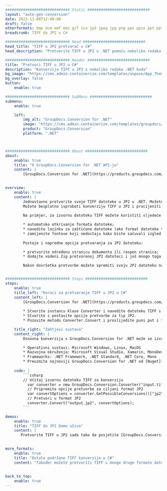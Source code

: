 ```yaml
---
############################# Static ############################
layout: "auto-gen-conversion"
date: 2022-11-08T12:40:08
draft: false
otherformats: bmp dcm emf emz gif ico jp2 jpeg jpg png pps ppsx ppt pptx psb psd svg svgz tga tif tiff webp wmf wmz
breadcrumb: TIFF do JP2 u C#

############################# Head ############################
head_title: "TIFF u JP2 pretvarač u C#"
head_description: "Pretvorite TIFF u JP2 u .NET pomoću nekoliko redaka koda. Koristite GroupDocs Document Conversion API za pretvaranje preko 160 formata datoteka."

############################# Header ############################
title: "Pretvori TIFF u JP2 u C#"
description: "Konverzija TIFF u JP2 s nekoliko redaka .NET koda"
bg_image: "https://cms.admin.containerize.com/templates/aspose/App_Themes/V3/images/bg/header1.png"
bg_overlay: false
button:
    enable: true

############################# SubMenu ############################
submenu:
    enable: true

    left:
        img_alt: "GroupDocs.Conversion for .NET"
        image: "https://cms.admin.containerize.com/templates/groupdocs/images/product-logos/90x90-noborder/groupdocs-conversion-net.png"
        product: "GroupDocs.Conversion"
        platform: ".NET"



############################# About ############################
about:
    enable: true
    title: "O GroupDocs.Conversion for .NET API-ju"
    content: |
        [GroupDocs.Conversion for .NET](https://products.groupdocs.com/conversion/net/) može se koristiti za pretvaranje Microsoft Worda, Excela, PowerPointa, PDF-a, Visio i drugih formata. GroupDocs.Conversion je samostalni API koji je prikladan za pozadinske i interne sustave gdje su potrebne visoke performanse. Ne ovisi o softveru poput Microsofta ili Open Officea.
    

overview:
    enable: true
    content: |
        Jednostavno pretvorite svoje TIFF datoteke u JP2 u .NET. Možete koristiti samo nekoliko C# linija koda na bilo kojoj platformi po vašem izboru kao što su - Windows, Linux, macOS.
        Možete besplatno isprobati konverziju TIFF u JP2 i procijeniti kvalitetu rezultata konverzije. Uz jednostavne scenarije konverzije datoteka, možete isprobati naprednije opcije za učitavanje izvorne TIFF datoteke i za spremanje izlaznog JP2 rezultata. 
        
        Na primjer, za izvornu datoteku TIFF možete koristiti sljedeće opcije učitavanja:

        * automatsko otkrivanje formata datoteke;
        * navedite lozinku za zaštićene datoteke (ako format datoteke to podržava);
        * zamijenite fontove koji nedostaju kako biste sačuvali izgled dokumenta.
        
        Postoje i napredne opcije pretvaranja za JP2 datoteku:

        * pretvorite određenu stranicu dokumenta ili raspon stranica;
        * dodajte vodeni žig pretvorenoj JP2 datoteci i još mnogo toga.

        Nakon dovršetka pretvorbe možete spremiti svoju JP2 datoteku na lokalnu stazu datoteke ili bilo koju pohranu treće strane kao što su FTP, Amazon S3, Google Drive, Dropbox itd. Imajte na umu - da pretvorite TIFF u {{ TO}} nema potrebe za instaliranjem bilo kakvog dodatnog softvera - poput MS Officea, Open Officea, Adobe Acrobat Readera itd.


############################# Steps ############################
steps:
    enable: true
    title_left: "Koraci za pretvaranje TIFF u JP2 u C#"
    content_left: |
        [GroupDocs.Conversion for .NET](https://products.groupdocs.com/conversion/net/) programerima olakšava pretvaranje TIFF datoteke u JP2 s nekoliko redaka koda.
        
        * Stvorite instancu klase Converter i navedite datoteku TIFF s punim putem
        * Stvorite i postavite opcije pretvorbe za tip JP2.
        * Pozovite metodu Converter.Convert i proslijedite puni put i format (JP2) kao parametar

    title_right: "Zahtjevi sustava"
    content_right: |
        Osnovna konverzija s GroupDocs.Conversion for .NET može se izvršiti u samo nekoliko jednostavnih koraka. Naši API-ji podržani su na svim glavnim platformama i operativnim sustavima. Prije izvršavanja koda u nastavku, provjerite imate li sljedeće preduvjete instalirane na vašem sustavu.

        * Operativni sustavi: Microsoft Windows, Linux, MacOS
        * Razvojna okruženja: Microsoft Visual Studio, Xamarin, MonoDevelop
        * Frameworks: .NET Framework, .NET Standard, .NET Core, Mono
        * Preuzmite najnoviji GroupDocs.Conversion for .NET od [Nuget](https://www.nuget.org/packages/groupdocs.conversion)
         
    code: |
        ```csharp    
        // Učitaj izvornu datoteku TIFF za konverziju
          var converter = new GroupDocs.Conversion.Converter("input.tiff");
          // Pripremite opcije pretvorbe za ciljani format JP2
          var convertOptions = converter.GetPossibleConversions()["jp2"].ConvertOptions;
          // Pretvori u format JP2
          converter.Convert("output.jp2", convertOptions);
        ```

demos:
    enable: true
    title: "TIFF do JP2 Demo uživo"
    content: |
       Pretvorite TIFF u JP2 sada tako da posjetite [GroupDocs.Conversion App](https://products.groupdocs.app/conversion/family) web mjesto. Online demo ima sljedeće prednosti
          

more_formats:
    enable: true
    title: "Ostale podržane TIFF konverzije u C#"
    content: "Također možete pretvoriti TIFF u mnoge druge formate datoteka. Pogledajte popis u nastavku."
       
       
back_to_top:
    enable: true
---
```

